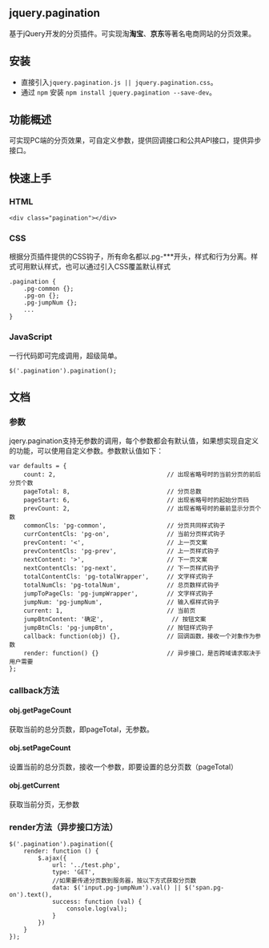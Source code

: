 ## jquery.pagination
基于jQuery开发的分页插件。可实现淘**淘宝**、**京东**等著名电商网站的分页效果。
## 安装
- 直接引入`jquery.pagination.js || jquery.pagination.css`。
- 通过 `npm` 安装 `npm install jquery.pagination --save-dev`。
## 功能概述
可实现PC端的分页效果，可自定义参数，提供回调接口和公共API接口，提供异步接口。
## 快速上手
### HTML
	
	<div class="pagination"></div>
### CSS
根据分页插件提供的CSS钩子，所有命名都以.pg-***开头，样式和行为分离。样式可用默认样式，也可以通过引入CSS覆盖默认样式

	.pagination {
		.pg-common {};
		.pg-on {};
		.pg-jumpNum {};
		...
	}
### JavaScript
一行代码即可完成调用，超级简单。

	$('.pagination').pagination();
## 文档
### 参数
jqery.pagination支持无参数的调用，每个参数都会有默认值，如果想实现自定义的功能，可以使用自定义参数。参数默认值如下：
	
	var defaults = {
		count: 2,								// 出现省略号时的当前分页的前后分页个数
		pageTotal: 8,							// 分页总数
		pageStart: 6,							// 出现省略号时的起始分页码
		prevCount: 2,							// 出现省略号时的最前显示分页个数
		commonCls: 'pg-common',					// 分页共同样式钩子
		currContentCls: 'pg-on',				// 当前分页样式钩子
		prevContent: '<',						// 上一页文案
		prevContentCls: 'pg-prev',				// 上一页样式钩子
		nextContent: '>',						// 下一页文案
		nextContentCls: 'pg-next',				// 下一页样式钩子
		totalContentCls: 'pg-totalWrapper',		// 文字样式钩子
		totalNumCls: 'pg-totalNum',				// 总页数样式钩子
		jumpToPageCls: 'pg-jumpWrapper',		// 文字样式钩子
		jumpNum: 'pg-jumpNum',					// 输入框样式钩子
		current: 1,								// 当前页
		jumpBtnContent: '确定',					// 按钮文案
		jumpBtnCls: 'pg-jumpBtn',				// 按钮样式钩子
		callback: function(obj) {},				// 回调函数，接收一个对象作为参数
		render: function() {}					// 异步接口，是否跨域请求取决于用户需要
	};

### callback方法
#### obj.getPageCount
获取当前的总分页数，即pageTotal，无参数。
#### obj.setPageCount
设置当前的总分页数，接收一个参数，即要设置的总分页数（pageTotal）
#### obj.getCurrent
获取当前分页，无参数
### render方法（异步接口方法）

	$('.pagination').pagination({
		render: function () {
			$.ajax({
				url: '../test.php',
				type: 'GET',
				//如果要传递分页数到服务器，按以下方式获取分页数
				data: $('input.pg-jumpNum').val() || $('span.pg-on').text(),
				success: function (val) {
					console.log(val);
				}
			})
		}
	});
